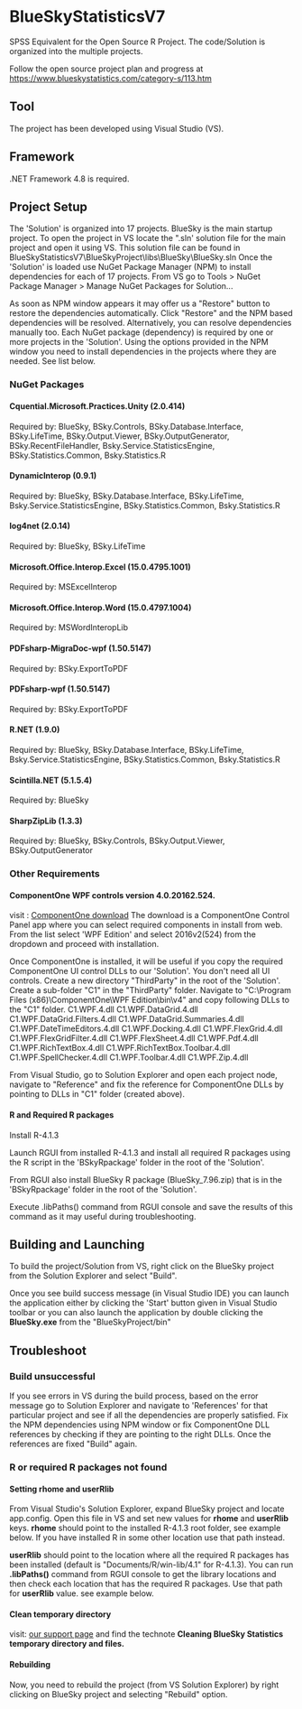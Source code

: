 # BlueSkyStatisticsV7
SPSS Equivalent for the Open Source R Project.
The code/Solution is organized into the multiple projects.

Follow the open source project plan and progress at https://www.blueskystatistics.com/category-s/113.htm
## Tool
The project has been developed using Visual Studio (VS).

## Framework
.NET Framework 4.8 is required.

## Project Setup
The 'Solution' is organized into 17 projects. BlueSky is the main startup project. To open the project in VS locate the ".sln' solution file for the main project and open it using VS. This solution file can be found in BlueSkyStatisticsV7\BlueSkyProject\libs\BlueSky\BlueSky.sln
Once the 'Solution' is loaded use NuGet Package Manager (NPM) to install dependencies for each of 17 projects. From VS go to
Tools > NuGet Package Manager > Manage NuGet Packages for Solution...

As soon as NPM window appears it may offer us a "Restore" button to restore the dependencies automatically. Click "Restore" and the NPM based dependencies will be resolved. Alternatively, you can resolve dependencies manually too. Each NuGet package (dependency) is required by one or more projects in the 'Solution'. Using the options provided in the NPM window you need to install dependencies in the projects where they are needed. See list below.

### NuGet Packages

#### Cquential.Microsoft.Practices.Unity (2.0.414)
Required by:
BlueSky, BSky.Controls,  BSky.Database.Interface, BSky.LifeTime, BSky.Output.Viewer, BSky.OutputGenerator, BSky.RecentFileHandler, Bsky.Service.StatisticsEngine, BSky.Statistics.Common, Bsky.Statistics.R

#### DynamicInterop (0.9.1)
Required by:
BlueSky, BSky.Database.Interface, BSky.LifeTime, Bsky.Service.StatisticsEngine, BSky.Statistics.Common, Bsky.Statistics.R

#### log4net (2.0.14)
Required by:
BlueSky, BSky.LifeTime

#### Microsoft.Office.Interop.Excel (15.0.4795.1001)
Required by:
MSExcelInterop

#### Microsoft.Office.Interop.Word (15.0.4797.1004)
Required by:
MSWordInteropLib

#### PDFsharp-MigraDoc-wpf (1.50.5147)
Required by:
BSky.ExportToPDF

#### PDFsharp-wpf (1.50.5147)
Required by:
BSky.ExportToPDF

#### R.NET (1.9.0)
Required by:
BlueSky, BSky.Database.Interface, BSky.LifeTime, Bsky.Service.StatisticsEngine, BSky.Statistics.Common, Bsky.Statistics.R

#### Scintilla.NET (5.1.5.4)
Required by:
BlueSky

#### SharpZipLib (1.3.3)
Required by:
BlueSky, BSky.Controls, BSky.Output.Viewer, BSky.OutputGenerator

### Other Requirements

#### ComponentOne WPF controls version 4.0.20162.524.
visit : [ComponentOne download](https://www.grapecity.com/componentone/download)
The download is a ComponentOne Control Panel app where you can select required components in install from web. From the list select 'WPF Edition' and select 2016v2(524) from the dropdown and proceed with installation.

Once ComponentOne is installed, it will be useful if you copy the required ComponentOne UI control DLLs to our 'Solution'. You don't need all UI controls. Create a new directory "ThirdParty" in the root of the 'Solution'. Create a sub-folder "C1" in the "ThirdParty" folder. Navigate to "C:\Program Files (x86)\ComponentOne\WPF Edition\bin\v4" and copy following DLLs to the "C1" folder.
C1.WPF.4.dll
C1.WPF.DataGrid.4.dll
C1.WPF.DataGrid.Filters.4.dll
C1.WPF.DataGrid.Summaries.4.dll
C1.WPF.DateTimeEditors.4.dll
C1.WPF.Docking.4.dll
C1.WPF.FlexGrid.4.dll
C1.WPF.FlexGridFilter.4.dll
C1.WPF.FlexSheet.4.dll
C1.WPF.Pdf.4.dll
C1.WPF.RichTextBox.4.dll
C1.WPF.RichTextBox.Toolbar.4.dll
C1.WPF.SpellChecker.4.dll
C1.WPF.Toolbar.4.dll
C1.WPF.Zip.4.dll

From Visual Studio, go to Solution Explorer and open each project node, navigate to "Reference" and fix the reference for ComponentOne DLLs by pointing to DLLs in "C1" folder (created above).

#### R and Required R packages

Install R-4.1.3 

Launch RGUI from installed R-4.1.3 and install all required R packages using the R script in the 'BSkyRpackage' folder in the root of the 'Solution'.

From RGUI also install BlueSky R package (BlueSky_7.96.zip) that is in the 'BSkyRpackage' folder in the root of the 'Solution'.

Execute .libPaths() command from RGUI console and save the results of this command as it may useful during troubleshooting.

## Building and Launching
To build the project/Solution from VS, right click on the BlueSky project from the Solution Explorer and select "Build".

Once you see build success message (in Visual Studio IDE) you can launch the application either by clicking the 'Start' button given in Visual Studio toolbar or you can also launch the application by double clicking the **BlueSky.exe** from the "BlueSkyProject/bin"

## Troubleshoot

### Build unsuccessful

If you see errors in VS during the build process, based on the error message go to Solution Explorer and navigate to 'References' for that particular project and see if all the dependencies are properly satisfied. Fix the NPM dependencies using NPM window or fix ComponentOne DLL references by checking if they are pointing to the right DLLs. Once the references are fixed "Build" again.

### R or required R packages not found

#### Setting rhome and userRlib
From Visual Studio's Solution Explorer, expand BlueSky project and locate app.config. Open this file in VS and set new values for **rhome** and **userRlib** keys. 
**rhome** should point to the installed R-4.1.3 root folder, see example below. If you have installed R in some other location use that path instead.
<add key="rhome" value="C:/Program Files/R/R-4.1.3"/>

**userRlib** should point to the location where all the required R packages has been installed (default is "Documents/R/win-lib/4.1" for R-4.1.3). You can run **.libPaths()** command from RGUI console to get the library locations and then check each location that has the required R packages. Use that path for **userRlib** value. see example below.
<add key="userRlib" value="C:/Users/USERNAME/Documents/R/win-library/4.1"/>

#### Clean temporary directory
visit: [our support page](https://www.blueskystatistics.com/category-s/115.htm) and find the technote **Cleaning BlueSky Statistics temporary directory and files.**

#### Rebuilding
Now, you need to rebuild the project (from VS Solution Explorer) by right clicking on BlueSky project and selecting "Rebuild" option.


